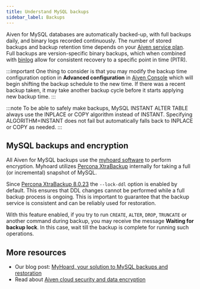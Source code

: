 ```yaml
---
title: Understand MySQL backups
sidebar_label: Backups
---
```


Aiven for MySQL databases are automatically backed-up, with full backups daily, and binary logs recorded continuously.
The number of stored
backups and backup retention time depends on your [Aiven service
plan](https://aiven.io/pricing?product=mysql&tab=plan-comparison). Full
backups are version-specific binary backups, which when combined with
[binlog](https://dev.mysql.com/doc/internals/en/binary-log-overview.html)
allow for consistent recovery to a specific point in time (PITR).

:::important
One thing to consider is that you may modify the backup time
configuration option in **Advanced configuration** in [Aiven
Console](https://console.aiven.io) which will begin shifting the backup
schedule to the new time. If there was a recent backup taken, it may
take another backup cycle before it starts applying new backup time.
:::

:::note
To be able to safely make backups, MySQL INSTANT ALTER TABLE always use
the INPLACE or COPY algorithm instead of INSTANT. Specifying
ALGORITHM=INSTANT does not fail but automatically falls back to INPLACE
or COPY as needed.
:::

## MySQL backups and encryption

All Aiven for MySQL backups use the [myhoard
software](https://github.com/aiven/myhoard) to perform encryption.
Myhoard utilizes [Percona XtraBackup](https://www.percona.com/)
internally for taking a full (or incremental) snapshot of MySQL.

Since [Percona XtraBackup
8.0.23](https://jira.percona.com/browse/PXB-1979) the `--lock-ddl`
option is enabled by default. This ensures that DDL changes cannot be
performed while a full backup process is ongoing. This is important to
guarantee that the backup service is consistent and can be reliably used
for restoration.

With this feature enabled, if you try to run `CREATE`, `ALTER`, `DROP`,
`TRUNCATE` or another command during backup, you may receive the message
**Waiting for backup lock**. In this case, wait till the backup is
complete for running such operations.

## More resources

-   Our blog post: [MyHoard, your solution to MySQL backups and
    restoration](https://aiven.io/blog/introducing-myhoard-your-single-solution-to-mysql-backups-and-restoration)
-   Read about [Aiven cloud security and data
    encryption](/docs/platform/concepts/cloud-security#data-encryption)
